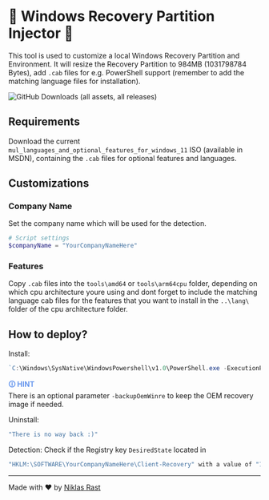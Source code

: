 # 📎 Windows Recovery Partition Injector 📎

This tool is used to customize a local Windows Recovery Partition and Environment.
It will resize the Recovery Partition to 984MB (1031798784 Bytes), add `.cab` files for e.g. PowerShell support (remember to add the matching language files for installation).

![GitHub Downloads (all assets, all releases)](https://img.shields.io/github/downloads/niklasrst/windows-recovery-partition/total)

## Requirements
Download the current `mul_languages_and_optional_features_for_windows_11` ISO (available in MSDN), containing the `.cab` files for optional features and languages.

## Customizations

### Company Name
Set the company name which will be used for the detection.
``` powershell
# Script settings
$companyName = "YourCompanyNameHere"
```

### Features
Copy `.cab` files into the `tools\amd64` or `tools\arm64cpu` folder, depending on which cpu architecture youre using and dont forget to include the matching language cab files for the features that you want to install in the `..\lang\` folder of the cpu architecture folder.

## How to deploy?

Install: 
``` powershell
`C:\Windows\SysNative\WindowsPowershell\v1.0\PowerShell.exe -ExecutionPolicy Bypass -Command .\customize-winre.ps1 -verbose`
```
<span style="color:cornflowerblue;font-weight:bold">🛈  HINT</span><br/>
    There is an optional parameter `-backupOemWinre` to keep the OEM recovery image if needed.

Uninstall: 
``` powershell
"There is no way back :)"
```

Detection:
 Check if the Registry key `DesiredState` located in 
``` powershell
"HKLM:\SOFTWARE\YourCompanyNameHere\Client-Recovery" with a value of "1.0.0".
```

---

Made with ❤️ by [Niklas Rast](https://github.com/niklasrst)
